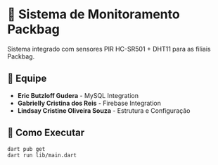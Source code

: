 # 🏢 Sistema de Monitoramento Packbag

Sistema integrado com sensores PIR HC-SR501 + DHT11 para as filiais Packbag.

## 👥 Equipe
- **Eric Butzloff Gudera** - MySQL Integration
- **Gabrielly Cristina dos Reis** - Firebase Integration  
- **Lindsay Cristine Oliveira Souza** - Estrutura e Configuração

## 🚀 Como Executar
```bash
dart pub get
dart run lib/main.dart
